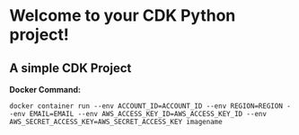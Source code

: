 
# Welcome to your CDK Python project!

## A simple CDK Project

**Docker Command:**
```
docker container run --env ACCOUNT_ID=ACCOUNT_ID --env REGION=REGION --env EMAIL=EMAIL --env AWS_ACCESS_KEY_ID=AWS_ACCESS_KEY_ID --env AWS_SECRET_ACCESS_KEY=AWS_SECRET_ACCESS_KEY imagename
```